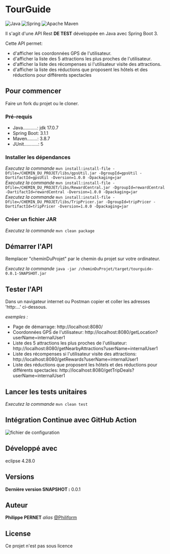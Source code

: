 # TourGuide

![Java](https://img.shields.io/badge/java-%23ED8B00.svg?style=for-the-badge&logo=openjdk&logoColor=white)
![Spring](https://img.shields.io/badge/spring-%236DB33F.svg?style=for-the-badge&logo=spring&logoColor=white)
![Apache Maven](https://img.shields.io/badge/Apache%20Maven-C71A36?style=for-the-badge&logo=Apache%20Maven&logoColor=white)

Il s'agit d'une API Rest **DE TEST** développée en Java avec Spring Boot 3.

Cette API permet:
* d'afficher les coordonnées GPS de l'utilisateur. 
* d'afficher la liste des 5 attractions les plus proches de l'utilisateur.
* d'afficher la liste des récompenses si l'utilisateur visite des attractions.
* d'afficher la liste des réductions que proposent les hôtels et des réductions pour différents spectacles

## Pour commencer

Faire un fork du projet ou le cloner.

### Pré-requis

* Java...........: jdk 17.0.7
* Spring Boot: 3.1.1
* Maven........: 3.8.7
* JUnit...........: 5

### Installer les dépendances

_Executez la commande_ ``mvn install:install-file -Dfile=/CHEMIN_DU_PROJET/libs/gpsUtil.jar -DgroupId=gpsUtil -DartifactId=gpsUtil -Dversion=1.0.0 -Dpackaging=jar``  
_Executez la commande_ ``mvn install:install-file -Dfile=/CHEMIN_DU_PROJET/libs/RewardCentral.jar -DgroupId=rewardCentral -DartifactId=rewardCentral -Dversion=1.0.0 -Dpackaging=jar``  
_Executez la commande_ ``mvn install:install-file -Dfile=/CHEMIN_DU_PROJET/libs/TripPricer.jar -DgroupId=tripPricer -DartifactId=tripPricer -Dversion=1.0.0 -Dpackaging=jar``

### Créer un fichier JAR

_Executez la commande_ ``mvn clean package``

## Démarrer l'API

Remplacer "cheminDuProjet" par le chemin du projet sur votre ordinateur.

_Executez la commande_ ``java -jar /cheminDuProjet/target/tourguide-0.0.1-SNAPSHOT.jar``

## Tester l'API

Dans un navigateur internet ou Postman copier et coller les adresses 'http:...' ci-dessous.

_exemples :_
* Page de démarrage: http://localhost:8080/
* Coordonnées GPS de l'utilisateur: http://localhost:8080/getLocation?userName=internalUser1
* Liste des 5 attractions les plus proches de l'utilisateur: http://localhost:8080/getNearbyAttractions?userName=internalUser1
* Liste des récompenses si l'utilisateur visite des attractions: http://localhost:8080/getRewards?userName=internalUser1
* Liste des réductions que proposent les hôtels et des réductions pour différents spectacles: http://localhost:8080/getTripDeals?userName=internalUser1

## Lancer les tests unitaires

_Executez la commande_ ``mvn clean test``

## Intégration Continue avec GitHub Action
![fichier de configuration](./.github/workflows/maven.yml)

## Développé avec

eclipse 4.28.0

## Versions
**Dernière version SNAPSHOT :** 0.0.1

## Auteur

**Philippe PERNET** _alias_ [@Philiform](https://github.com/Philiform)

## License

Ce projet n'est pas sous licence
